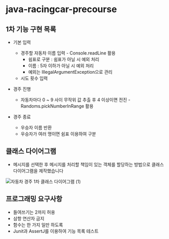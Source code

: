 # java-racingcar-precourse

## 1차 기능 구현 목록
- 기본 입력
  - 경주할 자동차 이름 입력 - Console.readLine 활용
    - 쉼표로 구분 : 쉼표가 아닐 시 예외 처리
    - 이름 : 5자 이하가 아닐 시 예외 처리
    - 예외는 IllegalArgumentException으로 관리
  - 시도 횟수 입력

- 경주 진행
  - 자동차마다 0 ~ 9 사이 무작위 값 추출 후 4 이상이면 전진 - Randoms.pickNumberInRange 활용
  
- 경주 종료
  - 우승자 이름 반환
  - 우승자가 여러 명이면 쉼표 이용하여 구분


## 클래스 다이어그램
- 메시지를 선택한 후 메시지를 처리할 책임이 있는 객체를 할당하는 방법으로 클래스 다이어그램을 제작했습니다
  
![자동차 경주 1차 클래스 다이어그램 (1)](https://github.com/user-attachments/assets/bb7d9fb6-7229-4dba-a41a-8047913f59b0)



## 프로그래밍 요구사항
- 들여쓰기는 2까지 허용
- 삼항 연산자 금지
- 함수는 한 가지 일만 하도록
- Junit과 AssertJ를 이용하여 기능 목록 테스트
